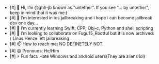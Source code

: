 - [#] 👋 Hi, I’m @ghh-jb known as "untether". If you see "... by untether", keep in mind that it was me:)
- [#] 👀 I’m interested in ios jailbreaking and i hope i can become jailbreak dev one day...
- [#] 🌱 I’m currently learning Swift, CPP, Obj-c, Python and shell scripting
- [#] 💞️ I’m looking to collaborate on Fugu15_Rootful but it is now archived:( Linus Henze left jailbreaking
- [#] 📫 How to reach me: NO DEFINETELY NOT.
- [#] 😄 Pronouns: He/Him
- [#] ⚡ Fun fact: Hate Windows and android users(They are aliens lol)

<!---
ghh-jb/ghh-jb is a ✨ special ✨ repository because its `README.md` (this file) appears on your GitHub profile.
You can click the Preview link to take a look at your changes.
--->








